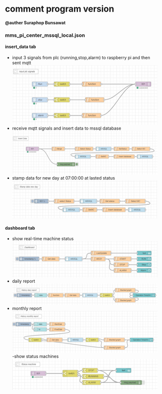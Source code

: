 # comment program version
#### @auther Suraphop Bunsawat

### mms_pi_center_mssql_local.json

#### insert_data tab
- input 3 signals from plc (running,stop,alarm) to raspberry pi and then sent mqtt
![alt text](https://github.com/NMB-MIC/projects/blob/main/mms_master/code/input_mqtt.JPG)
- receive mqtt signals and insert data to mssql database
![alt text](https://github.com/NMB-MIC/projects/blob/main/mms_master/code/insert_data.JPG)
- stamp data for new day at 07:00:00 at lasted status
![alt text](https://github.com/NMB-MIC/projects/blob/main/mms_master/code/stamp_new_day.JPG)

#### dashboard tab
- show real-time machine status
![alt text](https://github.com/NMB-MIC/projects/blob/main/mms_master/code/dashboard.JPG)
- daily report
![alt text](https://github.com/NMB-MIC/projects/blob/main/mms_master/code/daily_report.JPG)
- monthly report
![alt text](https://github.com/NMB-MIC/projects/blob/main/mms_master/code/monthly_report.JPG)
-show status machines
![alt text](https://github.com/NMB-MIC/projects/blob/main/mms_master/code/status.JPG)

